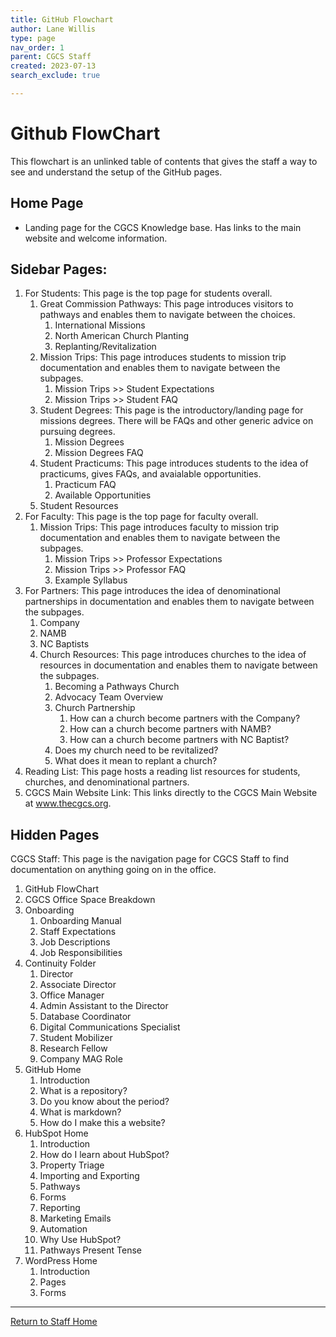 ```yaml
---
title: GitHub Flowchart
author: Lane Willis
type: page
nav_order: 1
parent: CGCS Staff
created: 2023-07-13
search_exclude: true

---
```


# Github FlowChart
This flowchart is an unlinked table of contents that gives the staff a way to see and understand the setup of the GitHub pages.

## Home Page
* Landing page for the CGCS Knowledge base. Has links to the main website and welcome information.

## Sidebar Pages:
1. For Students: This page is the top page for students overall.
   1. Great Commission Pathways: This page introduces visitors to pathways and enables them to navigate between the choices.
      1. International Missions
      2. North American Church Planting
      3. Replanting/Revitalization
   2. Mission Trips: This page introduces students to mission trip documentation and enables them to navigate between the subpages.
      1. Mission Trips >> Student Expectations
      2. Mission Trips >> Student FAQ
   3. Student Degrees: This page is the introductory/landing page for missions degrees. There will be FAQs and other generic advice on pursuing degrees.
      1. Mission Degrees
      2. Mission Degrees FAQ
   4. Student Practicums: This page introduces students to the idea of practicums, gives FAQs, and avaialable opportunities.
      1. Practicum FAQ
      2. Available Opportunities
   5. Student Resources
2. For Faculty: This page is the top page for faculty overall.
   1. Mission Trips: This page introduces faculty to mission trip documentation and enables them to navigate between the subpages.
      1. Mission Trips >> Professor Expectations
      2. Mission Trips >> Professor FAQ
      3. Example Syllabus
3. For Partners: This page introduces the idea of denominational partnerships in documentation and enables them to navigate between the subpages.
   1. Company
   2. NAMB
   3. NC Baptists
   4. Church Resources: This page introduces churches to the idea of resources in documentation and enables them to navigate between the subpages.
      1. Becoming a Pathways Church
      2. Advocacy Team Overview
      3. Church Partnership
         1. How can a church become partners with the Company?
         2. How can a church become partners with NAMB?
         3. How can a church become partners with NC Baptist?
      4. Does my church need to be revitalized?
      5. What does it mean to replant a church?
4. Reading List: This page hosts a reading list resources for students, churches, and denominational partners.
5. CGCS Main Website Link: This links directly to the CGCS Main Website at www.thecgcs.org.

## Hidden Pages
CGCS Staff: This page is the navigation page for CGCS Staff to find documentation on anything going on in the office.
   1. GitHub FlowChart
   2. CGCS Office Space Breakdown
   3. Onboarding
      1. Onboarding Manual
      2. Staff Expectations
      3. Job Descriptions
      4. Job Responsibilities
   4. Continuity Folder
      1. Director
      2. Associate Director
      3. Office Manager
      4. Admin Assistant to the Director
      5. Database Coordinator
      6. Digital Communications Specialist
      7. Student Mobilizer
      8. Research Fellow
      9. Company MAG Role
   4. GitHub Home
      1. Introduction
      2. What is a repository?
      3. Do you know about the period?
      4. What is markdown?
      5. How do I make this a website?
   5. HubSpot Home
      1. Introduction
      2. How do I learn about HubSpot?
      3. Property Triage
      4. Importing and Exporting
      5. Pathways
      6. Forms
      7. Reporting
      8. Marketing Emails
      9. Automation
      10. Why Use HubSpot?
      11. Pathways Present Tense
   6. WordPress Home
      1. Introduction
      2. Pages
      3. Forms

---

[Return to Staff Home](/staff)